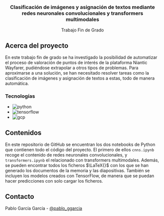 <br/>
<div align="center">
  <h3 align="center">Clasificación de imágenes y asignación de textos mediante redes neuronales convolucionales y transformers multimodales</h3>
  <p align="center">
    Trabajo Fin de Grado
  </p>
</div>

## Acerca del proyecto

En este trabajo fin de grado se ha investigado la posibilidad de automatizar el proceso de valoración de puntos de interés de la plataforma Niantic Wayfarer, pudiéndose extrapolar a otros tipos de problemas. Para aproximarse a una solución, se han necesitado resolver tareas como la clasificación de imágenes y asignación de textos a estas, todo de manera automática. 

### Tecnologías

* ![python]
* ![tensorflow]
* ![gcp]


## Contenidos

En este repositorio de GitHub se encuentran los dos notebooks de Python que contienen todo el código del proyecto. El primero de ellos `cnns.ipynb` recoge el contenido de redes neuronales convolucionales, y `transformers.ipynb` el relacionado con transformers multimodales. Además, se pueden encontrar todos los ficheros $\LaTeX{}$ con los que se han generado los documentos de la memoria y las diapositivas. También se incluyen los modelos creados con TensorFlow, de manera que se puedan hacer predicciones con solo cargar los ficheros. 


## Contacto

Pablo García García - [@pablo_ggarcia](https://www.linkedin.com/in/pablo-ggarcia/)



[python]: https://img.shields.io/badge/Python-3776AB?style=for-the-badge&logo=python&logoColor=white
[tensorflow]: https://img.shields.io/badge/tensorflow-FF6F00?&logo=tensorflow
[gcp]: https://img.shields.io/badge/-Google%20Cloud%20Platform-4285F4?style=flat&logo=google%20cloud&logoColor=white
